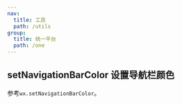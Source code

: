 ```yaml
---
nav:
  title: 工具
  path: /utils
group:
  title: 统一平台
  path: /one
---
```


## setNavigationBarColor 设置导航栏颜色

参考`wx.setNavigationBarColor`。
